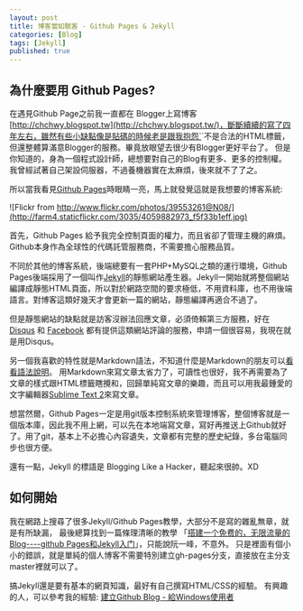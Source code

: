 ```yaml
---
layout: post
title: 博客當如駭客 - Github Pages & Jekyll
categories: [Blog]
tags: [Jekyll]
published: true
---
```


## 為什麼要用 Github Pages?

在遇見Github Page之前我一直都在 Blogger上寫博客 [http://chchwy.blogspot.tw](http://chchwy.blogspot.tw/)，斷斷續續的寫了四年左右，雖然有些小缺點像是貼碼的時候老是跟我抱怨`<iostream>`不是合法的HTML標籤，但還整體算滿意Blogger的服務。畢竟放眼望去很少有Blogger更好平台了。
但是你知道的，身為一個程式設計師，總想要對自己的Blog有更多、更多的控制權。
我曾經試著自己架設伺服器，不過養機器實在太麻煩，後來就不了了之。

所以當我看見[Github Pages](http://pages.github.com/)時眼睛一亮，馬上就發覺這就是我想要的博客系統:

![Flickr from http://www.flickr.com/photos/39553261@N08/](http://farm4.staticflickr.com/3035/4059882973_f5f33b1eff.jpg)

首先，Github Pages 給予我完全控制頁面的權力，而且省卻了管理主機的麻煩。
Github本身作為全球性的代碼託管服務商，不需要擔心服務品質。

不同於其他的博客系統，後端總要有一套PHP+MySQL之類的運行環境，Github Pages後端採用了一個叫作[Jekyll](https://github.com/mojombo/jekyll)的靜態網站產生器。Jekyll一開始就將整個網站編譯成靜態HTML頁面，所以對於網路空間的要求極低，不用資料庫，也不用後端語言。對博客這類好幾天才會更新一篇的網站，靜態編譯再適合不過了。

但是靜態網站的缺點就是訪客沒辦法回應文章，必須倚賴第三方服務，好在[Disqus](http://disqus.com) 和 [Facebook](http://developers.facebook.com/docs/reference/plugins/comments/)
都有提供這類網站評論的服務，申請一個很容易，我現在就是用Disqus。

另一個我喜歡的特性就是Markdown語法，不知道什麼是Markdown的朋友可以[看看語法說明](http://markdown.tw)。
用Markdown來寫文章太省力了，可讀性也很好，我不再需要為了文章的樣式跟HTML標籤瞎攪和，回歸單純寫文章的樂趣，而且可以用我最鍾愛的文字編輯器[Sublime Text 2](http://www.sublimetext.com/)來寫文章。

想當然爾，Github Pages一定是用git版本控制系統來管理博客，整個博客就是一個版本庫，因此我不用上網，可以先在本地端寫文章，寫好再推送上Github就好了。用了git，基本上不必擔心內容遺失，文章都有完整的歷史紀錄，多台電腦同步也很方便。

還有一點，Jekyll 的標語是 Blogging Like a Hacker，聽起來很帥。XD

## 如何開始

我在網路上搜尋了很多Jekyll/Github Pages教學，大部分不是寫的雜亂無章，就是有所缺漏， 最後總算找到一篇條理清晰的教學
「[搭建一个免费的，无限流量的Blog----github Pages和Jekyll入门](http://www.ruanyifeng.com/blog/2012/08/blogging_with_jekyll.html)」，只能說阮一峰，不意外。
只是裡面有個小小的錯誤，就是單純的個人博客不需要特別建立gh-pages分支，直接放在主分支master裡就可以了。

搞Jekyll還是要有基本的網頁知識，最好有自己撰寫HTML/CSS的經驗。
有興趣的人，可以參考我的經驗: [建立Github Blog - 給Windows使用者](2012/12/Github-Pages-for-Windows-Lasy-User-1.html)
